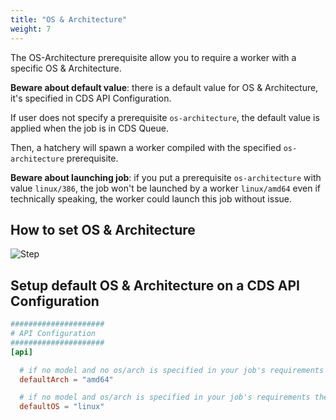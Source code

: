 ```yaml
---
title: "OS & Architecture"
weight: 7
---
```


The OS-Architecture prerequisite allow you to require a worker with a specific OS & Architecture.

**Beware about default value**: there is a default value for OS & Architecture, it's specified in CDS API Configuration.

If user does not specify a prerequisite `os-architecture`, the default value is applied when the job is in CDS Queue.

Then, a hatchery will spawn a worker compiled with the specified `os-architecture` prerequisite.

**Beware about launching job**: if you put a prerequisite `os-architecture` with value `linux/386`, the job won't be launched by a worker `linux/amd64` even if technically speaking, the worker could launch this job without issue.

## How to set OS & Architecture

![Step](/images/workflows.pipelines.requirements.os_architecture.choose.png)

## Setup default OS & Architecture on a CDS API Configuration

```toml
#####################
# API Configuration
#####################
[api]

  # if no model and no os/arch is specified in your job's requirements then spawn worker on this architecture (example: amd64, arm, 386)
  defaultArch = "amd64"

  # if no model and os/arch is specified in your job's requirements then spawn worker on this operating system (example: freebsd, linux, windows)
  defaultOS = "linux"
```
